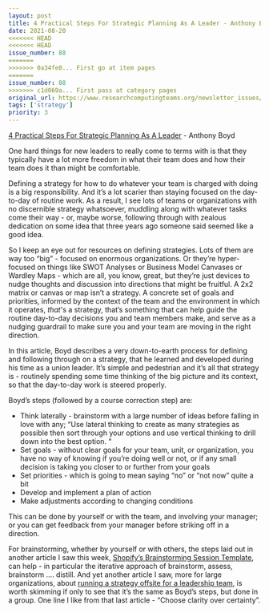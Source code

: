 ```yaml
---
layout: post
title: 4 Practical Steps For Strategic Planning As A Leader - Anthony Boyd
date: 2021-08-20
<<<<<<< HEAD
<<<<<<< HEAD
issue_number: 88
=======
>>>>>>> 0a34fe0... First go at item pages
=======
issue_number: 88
>>>>>>> c1d069a... First pass at category pages
original_url: https://www.researchcomputingteams.org/newsletter_issues/0088
tags: ['strategy']
priority: 3
---
```


<!-- markdownlint-disable MD033 -->
<!-- markdownlint-disable MD041 -->
<!-- markdownlint-disable MD049 -->

[4 Practical Steps For Strategic Planning As A Leader](https://byanthonyboyd.com/4-practical-steps-for-strategic-planning-as-a-leader-a62c2b6be425) - Anthony Boyd

One hard things for new leaders to really come to terms with is that they typically have a lot more freedom in what their team does and how their team does it than might be comfortable.

Defining a strategy for how to do whatever your team is charged with doing is a big responsibility.  And it’s a lot scarier than staying focused on the day-to-day of routine work.  As a result, I see lots of teams or organizations with no discernible strategy whatsoever, muddling along with whatever tasks come their way - or, maybe worse, following through with zealous dedication on some idea that three years ago someone said seemed like a good idea.

So I keep an eye out for resources on defining strategies.  Lots of them are way too “big” - focused on enormous organizations.  Or they’re hyper-focused on things like SWOT Analyses or Business Model Canvases or Wardley Maps - which are all, you know, great, but they’re just devices to nudge thoughts and discussion into directions that might be fruitful.  A 2x2 matrix or canvas or map isn’t a strategy.  A concrete set of goals and priorities, informed by the context of the team and the environment in which it operates, *that*'s a strategy, that’s something that can help guide the routine day-to-day decisions you and team members make, and serve as a nudging guardrail to make sure you and your team are moving in the right direction.

In this article, Boyd describes a very down-to-earth process for defining and following through on a strategy, that he learned and developed during his time as a union leader.  It’s simple and pedestrian and it’s all that strategy is - routinely spending some time thinking of the big picture and its context, so that the day-to-day work is steered properly.

Boyd’s steps (followed by a course correction step) are:

- Think laterally - brainstorm with a large number of ideas before falling in love with any; “Use lateral thinking to create as many strategies as possible then sort through your options and use vertical thinking to drill down into the best option. “
- Set goals - without clear goals for your team, unit, or organization, you have no way of knowing if you’re doing well or not, or if any small decision is taking you closer to or further from your goals
- Set priorities - which is going to mean saying “no” or “not now” quite a bit
- Develop and implement a plan of action
- Make adjustments according to changing conditions

This can be done by yourself or with the team, and involving your manager; or you can get feedback from your manager before striking off in a direction.

For brainstorming, whether by yourself or with others, the steps laid out in another article I saw this week, [Shopify’s Brainstorming Session Template](https://fellow.app/meeting-templates/shopify-brainstorming-session-template/), can help - in particular the iterative approach of brainstorm, assess, brainstorm …. distill.  And yet another article I saw, more for large organizations, about [running a strategy offsite for a leadership team](https://medium.dave-bailey.com/how-to-design-an-effective-strategy-offsite-6a390b5f5fc2), is worth skimming if only to see that it’s the same as Boyd’s steps, but done in a group.   One line I like from that last article - “Choose clarity over certainty”.